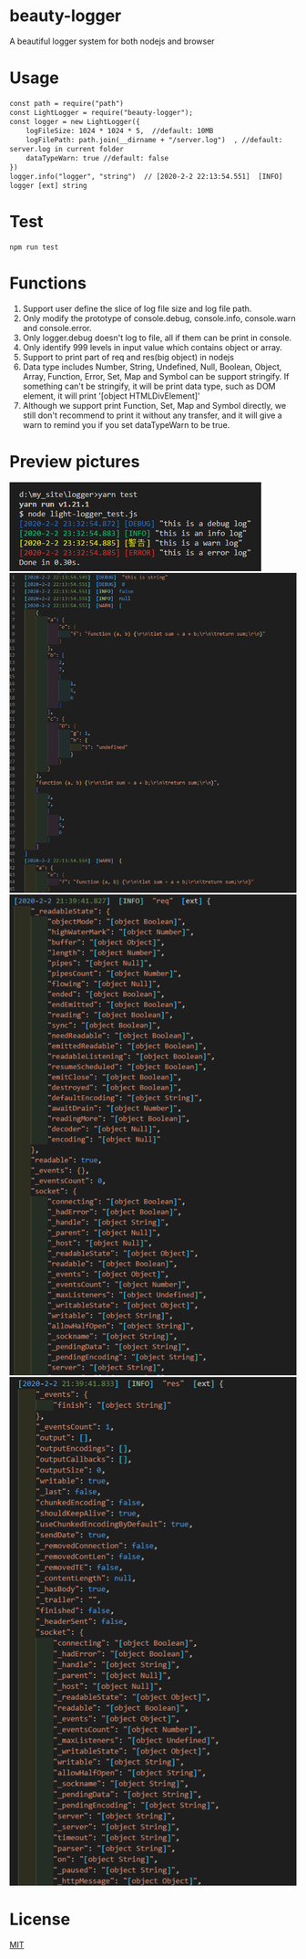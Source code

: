 # beauty-logger
A beautiful logger system for both nodejs and browser

# Usage
```shell
const path = require("path")  
const LightLogger = require("beauty-logger");  
const logger = new LightLogger({  
	logFileSize: 1024 * 1024 * 5,  //default: 10MB 
	logFilePath: path.join(__dirname + "/server.log")  , //default: server.log in current folder 
	dataTypeWarn: true //default: false
})  
logger.info("logger", "string")  // [2020-2-2 22:13:54.551]  [INFO]  logger [ext] string
```

# Test
```shell
npm run test  
```

# Functions
1. Support user define the slice of log file size and log file path.  
2. Only modify the prototype of console.debug, console.info, console.warn and console.error.  
3. Only logger.debug doesn't log to file, all if them can be print in console.  
4. Only identify 999 levels in input value which contains object or array.  
5. Support to print part of req and res(big object) in nodejs  
6. Data type includes Number, String, Undefined, Null, Boolean, Object, Array, Function, Error, Set, Map and Symbol can be support stringify. If something can't be stringify, it will be print data type, such as DOM element, it will print '[object HTMLDivElement]'  
7. Although we support print Function, Set, Map and Symbol directly, we still don't recommend to print it without any transfer, and it will give a warn to remind you if you set dataTypeWarn to be true.  

# Preview pictures
![log_example_1](https://github.com/zhoushoujian/beauty-logger/blob/master/docs/log_example_1.png)  
![log_example_2](https://github.com/zhoushoujian/beauty-logger/blob/master/docs/log_example_2.png)  
![log_req](https://github.com/zhoushoujian/beauty-logger/blob/master/docs/log_req.png)  
![log_res](https://github.com/zhoushoujian/beauty-logger/blob/master/docs/log_res.png)  

# License
[MIT](https://github.com/zhoushoujian/beauty-logger/blob/master/LICENSE)  
